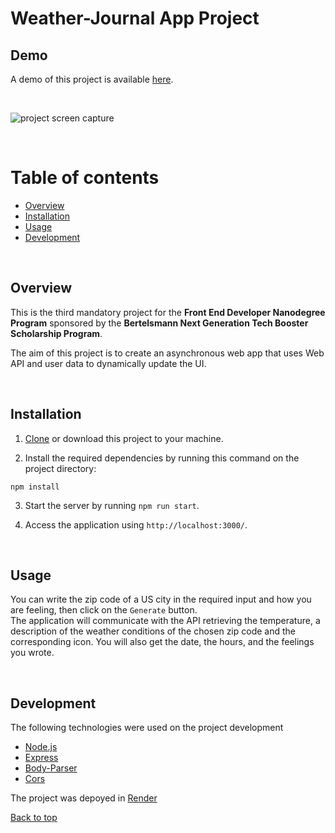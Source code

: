 # Weather-Journal App Project

## Demo

A demo of this project is available [here](https://udacity-weather-journal-app.onrender.com/).

<br>

![project screen capture](https://github.com/PatriciaFeio/udacity-weather-journal-app/blob/main/screen-capture.gif)

<br>

# Table of contents

[top]: #top

- [Overview](#overview)
- [Installation](#installation)
- [Usage](#usage)
- [Development](#development)

<br>

## Overview

This is the third mandatory project for the **Front End Developer Nanodegree Program** sponsored by the **Bertelsmann Next Generation Tech Booster Scholarship Program**.

The aim of this project is to create an asynchronous web app that uses Web API and user data to dynamically update the UI.

<br>

## Installation

1. [Clone](https://github.com/PatriciaFeio/udacity-weather-journal-app.git) or download this project to your machine.

2. Install the required dependencies by running this command on the project directory:

```
npm install
```

3. Start the server by running `npm run start`.

4. Access the application using `http://localhost:3000/`.

<br>

## Usage

You can write the zip code of a US city in the required input and how you are feeling, then click on the `Generate` button. <br>
The application will communicate with the API retrieving the temperature, a description of the weather conditions of the chosen zip code and the corresponding icon. You will also get the date, the hours, and the feelings you wrote.

<br>

## Development

The following technologies were used on the project development

- <a href="https://nodejs.org/en" target="_blank">Node.js</a>
- <a href="https://expressjs.com/" target="_blank">Express</a>
- <a href="https://www.npmjs.com/package/body-parser" target="_blank">Body-Parser</a>
- <a href="https://www.npmjs.com/package/cors" target="_blank">Cors</a>

The project was depoyed in <a href="https://render.com/"  target="_blank">Render</a>

[Back to top][top]
